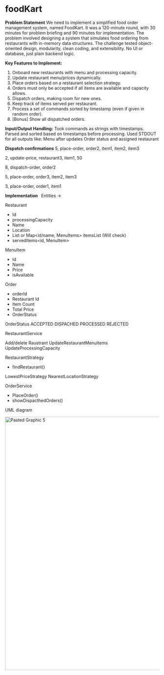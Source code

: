 # foodKart

**Problem Statement**
We need to implement a simplified food order management system, named FoodKart. It was a 120-minute round, with 30 minutes for problem briefing and 90 minutes for implementation.
The problem involved designing a system that simulates food ordering from restaurants with in-memory data structures. The challenge tested object-oriented design, modularity, clean coding, and extensibility. No UI or database, just plain backend logic.


**Key Features to Implement:**
1. Onboard new restaurants with menu and processing capacity.
2. Update restaurant menu/prices dynamically.
3. Place orders based on a restaurant selection strategy.
4. Orders must only be accepted if all items are available and capacity allows.
5. Dispatch orders, making room for new ones.
6. Keep track of items served per restaurant.
7. Process a set of commands sorted by timestamp (even if given in random order).
8. [Bonus] Show all dispatched orders.


**Input/Output Handling:**
Took commands as strings with timestamps.
Parsed and sorted based on timestamps before processing.
Used STDOUT for all outputs like:
Menu after updates
Order status and assigned restaurant

**Dispatch confirmations**
5, place-order, order2, item1, item2, item3

2, update-price, restaurant3, item1, 50

8, dispatch-order, order2 

5, place-order, order3, item2, item3

3, place-order, order1, item1

**Implementation ** 
Entities ->

Restaurant
- Id
- processingCapacity
- Name
- Location
- List<MenuItems> or Map<id/name, MenuItems> itemsList (Will check)
- servedItems<id, MenuItem>

MenuItem
- Id
- Name
- Price
- isAvailable

Order
- orderId
- Restaurant Id 
- Item Count
- Total Price
- OrderStatus

OrderStatus
ACCEPTED
DISPACHED
PROCESSED
REJECTED

RestaurantService

Add/delete Raustrant
UpdateRestaurantMenuItems
UpdateProcessingCapacity

RestaurantStrategy
- findRestaurant()

LowestPriceStrategy 
NearestLocationStrategy

OrderService
- PlaceOrder()
- showDispacthedOrders()


UML diagram

<img width="1338" height="831" alt="Pasted Graphic 5" src="https://github.com/user-attachments/assets/ea63dcb0-ba28-489f-af6c-c727d2226b32" />
